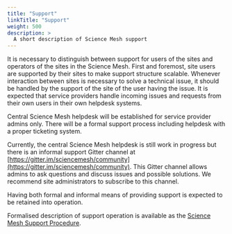 ```yaml
---
title: "Support"
linkTitle: "Support"
weight: 500
description: >
  A short description of Science Mesh support
---
```


It is necessary to distinguish between support for users of the sites and
operators of the sites in the Science Mesh. First and foremost, site users
are supported by their sites to make support structure scalable. Whenever
interaction between sites is necessary to solve a technical issue, it
should be handled by the support of the site of the user having the issue.
It is expected that service providers handle incoming issues and requests from 
their own users in their own helpdesk systems. 

Central Science Mesh helpdesk will be established for service provider
admins only. There will be a formal support process including helpdesk with
a proper ticketing system.

Currently, the central Science Mesh helpdesk is still work in progress but there is an informal support Gitter channel at [https://gitter.im/sciencemesh/community](https://gitter.im/sciencemesh/community).
This Gitter channel allows admins to ask questions and discuss issues and possible solutions. 
We recommend site administrators to subscribe to this channel.

Having both formal and informal means of providing support is expected to
be retained into operation.

Formalised description of support operation is available as the [Science Mesh Support Procedure](https://doi.org/10.5281/zenodo.5040027).

